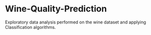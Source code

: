 # Wine-Quality-Prediction
Exploratory data analysis performed on the wine dataset and applying Classification algorithms.
